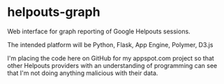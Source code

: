 helpouts-graph
==============

Web interface for graph reporting of Google Helpouts sessions.

The intended platform will be Python, Flask, App Engine, Polymer, D3.js

I'm placing the code here on GitHub for my appspot.com project so that other Helpouts providers with an understanding of programming can see that I'm not doing anything malicious with their data.
